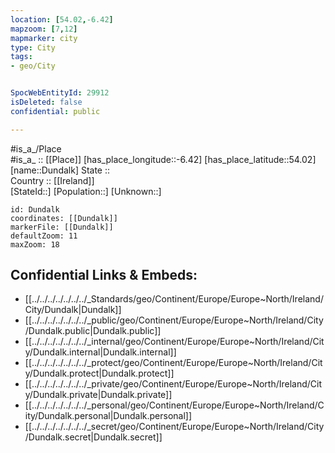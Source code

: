 ```yaml
---
location: [54.02,-6.42] 
mapzoom: [7,12] 
mapmarker: city 
type: City
tags:
- geo/City


SpocWebEntityId: 29912
isDeleted: false
confidential: public

---
```

#is_a_/Place  
#is_a_ :: [[Place]] 
[has_place_longitude::-6.42] 
[has_place_latitude::54.02] 
[name::Dundalk] 
State ::  
Country :: [[Ireland]]  
[StateId::] 
[Population::] 
[Unknown::] 


```leaflet
id: Dundalk
coordinates: [[Dundalk]] 
markerFile: [[Dundalk]] 
defaultZoom: 11 
maxZoom: 18
```


## Confidential Links & Embeds: 
- [[../../../../../../../_Standards/geo/Continent/Europe/Europe~North/Ireland/City/Dundalk|Dundalk]] 
- [[../../../../../../../_public/geo/Continent/Europe/Europe~North/Ireland/City/Dundalk.public|Dundalk.public]] 
- [[../../../../../../../_internal/geo/Continent/Europe/Europe~North/Ireland/City/Dundalk.internal|Dundalk.internal]] 
- [[../../../../../../../_protect/geo/Continent/Europe/Europe~North/Ireland/City/Dundalk.protect|Dundalk.protect]] 
- [[../../../../../../../_private/geo/Continent/Europe/Europe~North/Ireland/City/Dundalk.private|Dundalk.private]] 
- [[../../../../../../../_personal/geo/Continent/Europe/Europe~North/Ireland/City/Dundalk.personal|Dundalk.personal]] 
- [[../../../../../../../_secret/geo/Continent/Europe/Europe~North/Ireland/City/Dundalk.secret|Dundalk.secret]] 

